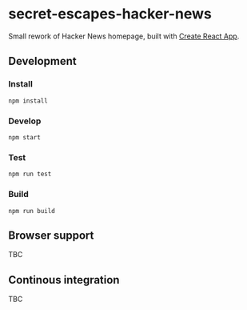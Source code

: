 # secret-escapes-hacker-news

Small rework of Hacker News homepage, built with [Create React App](https://github.com/facebook/create-react-app).

## Development

### Install 

`npm install`

### Develop

`npm start`

### Test

`npm run test`

### Build 

`npm run build`

## Browser support

TBC

## Continous integration

TBC